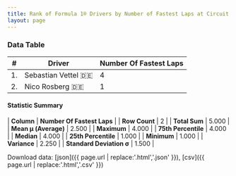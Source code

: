 ```yaml
---
title: Rank of Formula 1® Drivers by Number of Fastest Laps at Circuit of the Americas
layout: page
---
```


<canvas id="chart" width="400" height="180"></canvas>
<script>
var data = {
    "datasets": [
        {
            "backgroundColor": [
                "#9C8E8D",
                "#9C8E8D"
            ],
            "borderColor": [
                "#1D181E",
                "#1D181E"
            ],
            "borderWidth": 1,
            "data": [
                4.0,
                1.0
            ],
            "label": "Number Of Fastest Laps"
        }
    ],
    "labels": [
        "Sebastian Vettel",
        "Nico Rosberg"
    ]
};
var options = {
  legend: {
    display: false
  },
  scales: {
    xAxes: [{
      ticks: {
        beginAtZero: true,
        maxRotation: 180,
        display: window.innerWidth > 800
      }
    }],
    yAxes: [{
      ticks: {
        beginAtZero: true
      }
    }]
  },
  onResize: function(chart, size) {
    chart.options.scales.xAxes[0].ticks.display = size.width > 800;
  }
};
var chart = new Chart("chart", {
    data: data,
    type: 'bar',
    options: options
});
</script>



### Data Table

| # | Driver | Number Of Fastest Laps |
|--|--|--|
| 1. | Sebastian Vettel 🇩🇪 | 4 |
| 2. | Nico Rosberg 🇩🇪 | 1 |

#### Statistic Summary

| **Column** | **Number Of Fastest Laps** |
| **Row Count** | 2 |
| **Total Sum** | 5.000 |
| **Mean μ (Average)** | 2.500 |
| **Maximum** | 4.000 |
| **75th Percentile** | 4.000 |
| **Median** | 4.000 |
| **25th Percentile** | 1.000 |
| **Minimum** | 1.000 |
| **Variance** | 2.250 |
| **Standard Deviation σ** | 1.500 |

Download data: [json]({{ page.url | replace:'.html','.json' }}), [csv]({{ page.url | replace:'.html','.csv' }})
